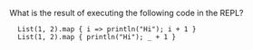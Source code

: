What is the result of executing the following code in the REPL?

```
  List(1, 2).map { i => println("Hi"); i + 1 }
  List(1, 2).map { println("Hi"); _ + 1 }
```
